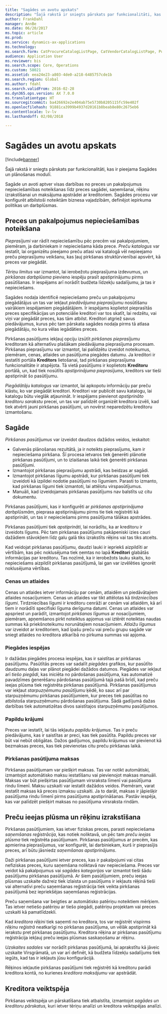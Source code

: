 ```yaml
---
title: "Sagādes un avotu apskats"
description: "Šajā rakstā ir sniegts pārskats par funkcionalitāti, kas ir pieejama Sagādes un plānošanas modulī."
author: FrankDahl
manager: AnnBe
ms.date: 06/20/2017
ms.topic: article
ms.prod: 
ms.service: dynamics-ax-applications
ms.technology: 
ms.search.form: CatProcureCatalogListPage, CatVendorCatalogListPage, PurchTable
audience: Application User
ms.reviewer: bis
ms.search.scope: Core, Operations
ms.custom: 58021
ms.assetid: eea24e23-a803-4de0-a218-6485757cde1b
ms.search.region: Global
ms.author: fdahl
ms.search.validFrom: 2016-02-28
ms.dyn365.ops.version: AX 7.0.0
ms.translationtype: HT
ms.sourcegitcommit: ba426692e2e404ab75e5730b8205115fc59e402f
ms.openlocfilehash: 91881ca3999b4937d20161b8beab8e80c2675eb6
ms.contentlocale: lv-lv
ms.lasthandoff: 02/08/2018

---
```


# <a name="procurement-and-sourcing-overview"></a>Sagādes un avotu apskats

[!include[banner](../includes/banner.md)]


Šajā rakstā ir sniegts pārskats par funkcionalitāti, kas ir pieejama Sagādes un plānošanas modulī.

Sagāde un avoti aptver visas darbības no preces un pakalpojumus nepieciešamības noteikšanas līdz preces sagādei, saņemšanai, rēķinu izrakstīšanai un maksājuma apstrādei ar kreditoriem. Sagādes procesu var konfigurēt atbilstoši noteiktām biznesa vajadzībām, definējot iepirkuma politikas un darbplūsmas.

## <a name="identifying-a-need-for-product-and-services"></a>Preces un pakalpojumus nepieciešamības noteikšana
*Pieprasījumi* var rādīt nepieciešamību pēc precēm vai pakalpojumiem, piemēram, ja darbiniekam ir nepieciešama kāda prece. *Preču katalogus* var iestatīt, lai organizētu pieejamo preču atlasi vai katalogā vēl nepieejamo preču pieprasījumu veikšanu, kas ļauj pirkšanas struktūrvienībai apsvērt, kā preces var piegādāt.  

*Tēriņu limitus* var izmantot, lai ierobežotu pieprasījuma izdevumus, un *pirkšanas darbplūsma* pievieno iespēju prasīt apstiprinājumu pirms pasūtīšanas. Ir iespējams arī norādīt budžeta līdzekļu sadalījumu, ja tas ir nepieciešams.  
  
Sagādes nodaļa identificē nepieciešamo preču un pakalpojumu piegādātājus un tas var iekļaut *piedāvājuma pieprasījumu* nosūtīšanu vairākiem iespējamiem piegādātājiem. Ir iespējams koplietot pieprasītās preces specifikācijas un potenciālie kreditori var tos skatīt, lai redzētu, vai viņi var piegādāt preces, kas tām atbilst. Kreditori atgriež savus piedāvājumus, kurus pēc tam pārskata sagādes nodaļa pirms tā atlasa piegādātāju, no kura vēlas iegādāties preces.  

Pirkšanas pasūtījums iekļauj opciju izsūtīt *pirkšanas pieprasījumu* kreditoram kā alternatīvu plašākam piedāvājuma pieprasījuma procesam. Pirkšanas pieprasījumu var izmantot, lai palīdzētu izveidot noteikumus, piemēram, cenas, atlaides un pasūtījuma piegādes datumu. Ja kreditori ir iestatīti portāla **Kreditors** lietošanai, tad pirkšanas pieprasījuma funkcionalitāte ir atspējota. Tā vietā pasūtījums ir koplietots **Kreditoru** portālā, un, kad tiek nosūtīts *apstiprinājuma pieprasījums*, kreditors var tieši apstiprināt šo pasūtījumu.  

*Piegādātāju katalogus* var izmantot, lai apkopotu informāciju par preču klāstu, ko var piegādāt kreditori. Kreditori var publicēt savu katalogu, lai katalogu būtu vieglāk atjaunināt. Ir iespējams pievienot *apstiprināto kreditoru sarakstu* precei, un tas var palīdzēt organizēt kreditora izvēli, kad tiek atvērti jauni pirkšanas pasūtījumi, un novērst neparedzētu kreditoru izmantošanu.

## <a name="procurement"></a>Sagāde
*Pirkšanas pasūtījumus* var izveidot daudzos dažādos veidos, ieskaitot:

-   Galvenās plānošanas rezultātā, ja ir noteikts pieprasījums, kam ir nepieciešama pirkšana. Šī procesa ietvaros tiek ģenerēti plānotie pirkšanas pasūtījumi, un to izlaišanas laikā tiek ģenerēti pirkšanas pasūtījumi.
-   Izmantojot pirkšanas pieprasījumu apstrādi, kas beidzas ar sagādi.
-   Izmantojot pirkšanas līgumu apstrādi, kur pirkšanas pasūtījumi tiek izveidoti kā izpildei nodotie pasūtījumi no līgumiem. Parasti to izmanto, kad pirkšanas līgumi tiek izmantoti, lai attēlotu virspasūtījumus.
-   Manuāli, kad izveidojamais pirkšanas pasūtījums nav balstīts uz citu dokumentu.

Pirkšanas pasūtījumi, kas ir konfigurēti ar *pirkšanas apstiprinājuma darbplūsmām*, pieprasa apstiprinājumu pirms tie tiek reģistrēti kā apstiprināti, un tas ir nepieciešams pirms pasūtījuma tālākas apstrādes.  

Pirkšanas pasūtījumi tiek *apstiprināti*, lai norādītu, ka ar kreditoru ir izveidots līgums. Pēc tam pirkšanas pasūtījums pakāpeniski izies cauri dažādiem stāvokļiem līdz galu galā tiks izrakstīts rēķins vai tas tiks atcelts.  

Kad veidojat pirkšanas pasūtījumu, daudzi lauki ir iepriekš aizpildīti ar vērtībām, kas pēc noklusējuma tiek ņemtas no lapā **Kreditori** glabātās informācijas par kreditoru. Tas nozīmē, ka ir ierobežots lauku skaits, ko nepieciešams aizpildīt pirkšanas pasūtījumā, lai gan var izvēlēties ignorēt noklusējuma vērtības.

### <a name="prices-and-discounts"></a>Cenas un atlaides

Cenas un atlaides ietver informāciju par cenām, atlaidēm un piedāvātajiem atlaides nosacījumiem. Cenas un atlaides var tikt attēlotas kā *tirdzniecības* *līgumi*. Tirdzniecības līgumi ir kreditoru cenrāži ar cenām vai atlaidēm, kā arī tiem ir norādīti specifiski līguma derīguma datumi. Cenas un atlaides var apspriest un parādīt, izmantojot *pirkšanas līgumus* ar nosacījumiem, piemēram, apņemšanos pirkt noteiktus apjomus vai iztērēt noteiktas naudas summas kā priekšnoteikumu norunātajiem nosacījumiem. *Atlaižu līgumus* var izveidot ar kreditoriem, kad īpašu preču vai preču grupu sagāde var sniegt atlaides no kreditora atkarībā no pirkuma summas vai apjoma.

### <a name="delivery-options"></a>Piegādes iespējas

Ir dažādas piegādes procesa iespējas, kas ir saistītas ar pirkšanas pasūtījumu. Pasūtītās preces var sadalīt *piegādes* grafikos, kur pasūtīto daudzumu daļas var plānot piegādei dažādos datumos. Piegādes var iekļaut arī *tiešo piegādi*, kas iniciēta no pārdošanas pasūtījuma, kas automatizē pavadzīmes ģenerēšanu pārdošanas pasūtījumā tajā pašā brīdī, kad preču ieejas plūsma tiek reģistrēta pirkšanas pasūtījumā. Pirkšanas pasūtījumus var iekļaut *starpuzņēmumu pasūtījumu* ķēdē, ko sauc arī par starpuzņēmumu pirkšanas pasūtījumiem, kur preces tiek pasūtītas no atbilstoša starpuzņēmumu pārdošanas pasūtījuma. Šādā gadījumā dažas darbības tiek automatizētas divos saistītajos starpuzņēmumu pasūtījumos.

### <a name="supplementary-items"></a>Papildu krājumi

Preces var iestatīt, lai tās iekļautu *papildu krājumus*. Tas ir preču piedāvājums, kas ir saistītas ar preci, kas tiek pasūtīta. Papildu preces var būt vai nebūt obligātas. Dažos gadījumos, papildu krājumus var pievienot kā bezmaksas preces, kas tiek pievienotas citu preču pirkšanas laikā.

### <a name="purchase-order-charges"></a>Pirkšanas pasūtījuma maksas

Pirkšanas pasūtījumam var piešķirt maksas. Tas var notikt automātiski, izmantojot automātisko maksu iestatīšanu vai pievienojot maksas manuāli. Maksas var būt piešķirtas pasūtījumam virsraksta līmenī vai pasūtījuma rindu līmenī. Maksu uzskaiti var iestatīt dažādos veidos. Piemēram, varat iestatīt maksas kā preces izmaksu uzskaiti. Ja to darāt, maksas ir jāpiešķir pasūtījuma rindu līmenī pirms pasūtījuma apstiprināšanas. Pastāv iespēja, kas var palīdzēt piešķirt maksas no pasūtījuma virsraksta rindām.

## <a name="product-receipt-and-invoicing"></a>Preču ieejas plūsma un rēķinu izrakstīšana
Pirkšanas pasūtījumiem, kas ietver fiziskas preces, parasti nepieciešama *saņemšanas reģistrācija*, kas notiek noliktavā, un pēc tam *preču ieejas plūsma* tiek reģistrēta pasūtījumam. Pirkšanas pasūtījumus ar precēm, kas apmierina pieprasījumus, var konfigurēt, lai darbiniekam, kurš ir pieprasījis preces, arī būtu jāsniedz *saņemšanas apstiprinājums*.  

Daži pirkšanas pasūtījumi ietver preces, kas ir pakalpojumi vai citas nefiziskas preces, kuru saņemšana noliktavā nav nepieciešama. Preces var veidot kā pakalpojumus vai *sagādes kategorijas* var izmantot tieši šādu pasūtījumu pirkšanas pasūtījumā. Ar šiem pasūtījumiem, preču ieejas plūsmas uzskaite dažreiz tiek izlaista un pasūtījums ir iekļauts rēķinā tieši vai alternatīvi preču saņemšanas reģistrācija tiek veikta pirkšanas pasūtījumā bez iepriekšējas saņemšanas reģistrācijas.  

Preču saņemšana var beigties ar automātisko patēriņu noteiktiem mērķiem. Tas ietver netiešo patēriņu ar tiešo piegādi, patēriņu projektam vai preces uzskaiti kā pamatlīdzekli.  

Kad *kreditora rēķini* tiek saņemti no kreditora, tos var reģistrēt vispirms *rēķinu reģistrā* neatkarīgi no pirkšanas pasūtījuma, un vēlāk apstiprināt kā ierakstu pret pirkšanas pasūtījumu. Kreditora rēķina ar pirkšanas pasūtījumu reģistrācija iekļauj preču ieejas plūsmas saskaņošanu ar rēķinu.  

*Uzskaites sadales* var norādīt pirkšanas pasūtījumā, lai aprakstītu kā jāveic uzskaite Virsgrāmatā, un var arī definēt, kā budžeta līdzekļu sadalījums tiek iegūts, kad tas ir iekļauts jūsu konfigurācijā.  

Rēķinos iekļautie pirkšanas pasūtījumi tiek reģistrēti kā kreditoru parādi kreditora kontā, no kurienes *k*r*editora maksājumu* var apstrādāt.

## <a name="vendor-performance"></a>Kreditora veiktspēja
Pirkšanas veiktspēja un pārskatīšana tiek atbalstīta, izmantojot *sagādes un kreditoru pārskatus,* kuri ietver tēriņu analīzi un kreditora veiktspējas analīzi.




